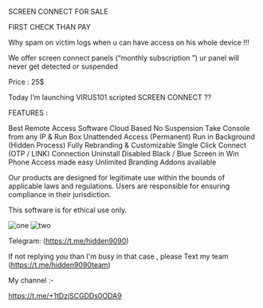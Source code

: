 
SCREEN CONNECT FOR SALE

FIRST CHECK THAN PAY

Why spam on victim logs when u can have access on his whole device !!!

We offer screen connect panels (“monthly subscription ”) ur panel will never get detected or suspended 

Price : 25$ 

Today I’m launching VIRUS101 scripted SCREEN CONNECT ??

FEATURES :

Best Remote Access Software 
Cloud Based No Suspension 
Take Console from any IP & Run Box Unattended Access (Permanent) 
Run in Background (Hidden Process) 
Fully Rebranding & Customizable 
Single Click Connect (OTP / LINK) 
Connection Uninstall Disabled 
Black / Blue Screen in Win
Phone Access made easy
Unlimited Branding Addons available











Our products are designed for legitimate use within the bounds of applicable laws and regulations. Users are responsible for ensuring compliance in their jurisdiction.

This software is for ethical use only.



![one](https://files.catbox.moe/o3pplb.jpg) 
![two](https://files.catbox.moe/3i6lc6.jpg)





Telegram: (https://t.me/hidden9090)


If not replying you than I'm busy in that case , please Text my team (https://t.me/hidden9090team)


My channel :-

https://t.me/+1tDzjSCGDDs0ODA9






